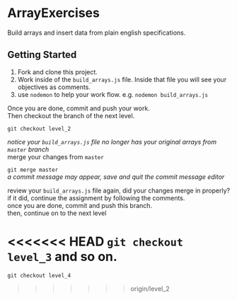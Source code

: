 # ArrayExercises
Build arrays and insert data from plain english specifications.

## Getting Started

1. Fork and clone this project.
2. Work inside of the `build_arrays.js` file. Inside that file you will see your objectives as comments.
3. use `nodemon` to help your work flow. e.g. `nodemon build_arrays.js`

Once you are done, commit and push your work.  
Then checkout the branch of the next level.  

`git checkout level_2`

_notice your `build_arrays.js` file no longer has your original arrays from `master` branch_  
merge your changes from `master`  

`git merge master`  
_a commit message may appear, save and quit the commit message editor_  

review your `build_arrays.js` file again, did your changes merge in properly?  
if it did, continue the assignment by following the comments.  
once you are done, commit and push this branch.  
then, continue on to the next level  

<<<<<<< HEAD
`git checkout level_3` and so on.
=======
`git checkout level_4`
>>>>>>> origin/level_2
